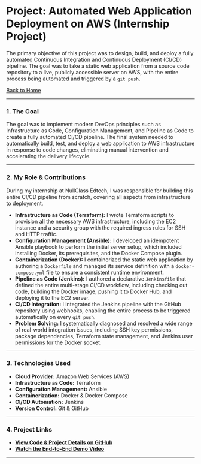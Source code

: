 # Project: Automated Web Application Deployment on AWS (Internship Project)

The primary objective of this project was to design, build, and deploy a fully automated Continuous Integration and Continuous Deployment (CI/CD) pipeline. The goal was to take a static web application from a source code repository to a live, publicly accessible server on AWS, with the entire process being automated and triggered by a `git push`.

[Back to Home](../index.md)

---

### 1. The Goal

The goal was to implement modern DevOps principles such as Infrastructure as Code, Configuration Management, and Pipeline as Code to create a fully automated CI/CD pipeline. The final system needed to automatically build, test, and deploy a web application to AWS infrastructure in response to code changes, eliminating manual intervention and accelerating the delivery lifecycle.

---

### 2. My Role & Contributions

During my internship at NullClass Edtech, I was responsible for building this entire CI/CD pipeline from scratch, covering all aspects from infrastructure to deployment.

* **Infrastructure as Code (Terraform):** I wrote Terraform scripts to provision all the necessary AWS infrastructure, including the EC2 instance and a security group with the required ingress rules for SSH and HTTP traffic.
* **Configuration Management (Ansible):** I developed an idempotent Ansible playbook to perform the initial server setup, which included installing Docker, its prerequisites, and the Docker Compose plugin.
* **Containerization (Docker):** I containerized the static web application by authoring a `Dockerfile` and managed its service definition with a `docker-compose.yml` file to ensure a consistent runtime environment.
* **Pipeline as Code (Jenkins):** I authored a declarative `Jenkinsfile` that defined the entire multi-stage CI/CD workflow, including checking out code, building the Docker image, pushing it to Docker Hub, and deploying it to the EC2 server.
* **CI/CD Integration:** I integrated the Jenkins pipeline with the GitHub repository using webhooks, enabling the entire process to be triggered automatically on every `git push`.
* **Problem Solving:** I systematically diagnosed and resolved a wide range of real-world integration issues, including SSH key permissions, package dependencies, Terraform state management, and Jenkins user permissions for the Docker socket.

---

### 3. Technologies Used

* **Cloud Provider:** Amazon Web Services (AWS)
* **Infrastructure as Code:** Terraform
* **Configuration Management:** Ansible
* **Containerization:** Docker & Docker Compose
* **CI/CD Automation:** Jenkins
* **Version Control:** Git & GitHub

---

### 4. Project Links

* **<a href="https://github.com/githubabhay2003/internship-cloud-project" target="_blank" rel="noopener noreferrer">View Code & Project Details on GitHub</a>**
* **<a href="https://drive.google.com/file/d/1boezQtv-9o_LGoYgfXfqK7JumYTg2vOi/view?usp=sharing" target="_blank" rel="noopener noreferrer">Watch the End-to-End Demo Video</a>**
---
